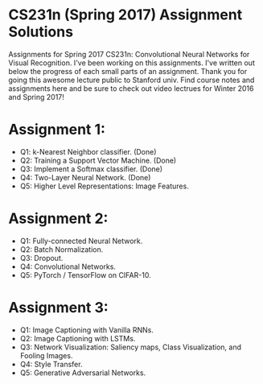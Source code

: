 # CS231n (Spring 2017) Assignment Solutions

Assignments for Spring 2017 CS231n: Convolutional Neural Networks for Visual Recognition.
I've been working on this assignments. I've written out below the progress of each small parts of an assignment.
Thank you for going this awesome lecture public to Stanford univ.
Find course notes and assignments here and be sure to check out video lectrues for Winter 2016 and Spring 2017!

# Assignment 1:
* Q1: k-Nearest Neighbor classifier. (Done)
* Q2: Training a Support Vector Machine. (Done)
* Q3: Implement a Softmax classifier. (Done)
* Q4: Two-Layer Neural Network. (Done)
* Q5: Higher Level Representations: Image Features. 
# Assignment 2:
* Q1: Fully-connected Neural Network. 
* Q2: Batch Normalization.
* Q3: Dropout.
* Q4: Convolutional Networks.
* Q5: PyTorch / TensorFlow on CIFAR-10. 
# Assignment 3:
* Q1: Image Captioning with Vanilla RNNs. 
* Q2: Image Captioning with LSTMs. 
* Q3: Network Visualization: Saliency maps, Class Visualization, and Fooling Images. 
* Q4: Style Transfer.
* Q5: Generative Adversarial Networks. 
